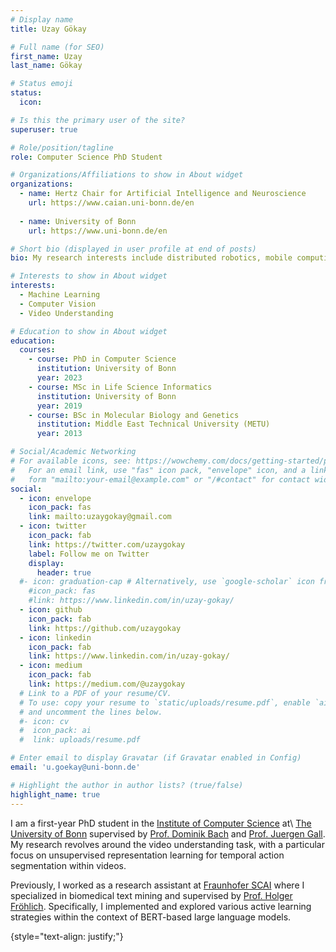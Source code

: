 ```yaml
---
# Display name
title: Uzay Gökay

# Full name (for SEO)
first_name: Uzay
last_name: Gökay

# Status emoji
status:
  icon: 

# Is this the primary user of the site?
superuser: true

# Role/position/tagline
role: Computer Science PhD Student 

# Organizations/Affiliations to show in About widget
organizations:
  - name: Hertz Chair for Artificial Intelligence and Neuroscience
    url: https://www.caian.uni-bonn.de/en
  
  - name: University of Bonn
    url: https://www.uni-bonn.de/en

# Short bio (displayed in user profile at end of posts)
bio: My research interests include distributed robotics, mobile computing and programmable matter.

# Interests to show in About widget
interests:
  - Machine Learning
  - Computer Vision
  - Video Understanding

# Education to show in About widget
education:
  courses:
    - course: PhD in Computer Science
      institution: University of Bonn
      year: 2023
    - course: MSc in Life Science Informatics
      institution: University of Bonn
      year: 2019
    - course: BSc in Molecular Biology and Genetics
      institution: Middle East Technical University (METU)
      year: 2013

# Social/Academic Networking
# For available icons, see: https://wowchemy.com/docs/getting-started/page-builder/#icons
#   For an email link, use "fas" icon pack, "envelope" icon, and a link in the
#   form "mailto:your-email@example.com" or "/#contact" for contact widget.
social:
  - icon: envelope
    icon_pack: fas
    link: mailto:uzaygokay@gmail.com
  - icon: twitter
    icon_pack: fab
    link: https://twitter.com/uzaygokay
    label: Follow me on Twitter
    display:
      header: true
  #- icon: graduation-cap # Alternatively, use `google-scholar` icon from `ai` icon pack
    #icon_pack: fas
    #link: https://www.linkedin.com/in/uzay-gokay/
  - icon: github
    icon_pack: fab
    link: https://github.com/uzaygokay
  - icon: linkedin
    icon_pack: fab
    link: https://www.linkedin.com/in/uzay-gokay/
  - icon: medium
    icon_pack: fab
    link: https://medium.com/@uzaygokay
  # Link to a PDF of your resume/CV.
  # To use: copy your resume to `static/uploads/resume.pdf`, enable `ai` icons in `params.yaml`,
  # and uncomment the lines below.
  #- icon: cv
  #  icon_pack: ai
  #  link: uploads/resume.pdf

# Enter email to display Gravatar (if Gravatar enabled in Config)
email: 'u.goekay@uni-bonn.de'

# Highlight the author in author lists? (true/false)
highlight_name: true
---
```

I am a first-year PhD student in the [Institute of Computer Science](https://www.informatik.uni-bonn.de/en/) at\ 
[The University of Bonn](https://www.uni-bonn.de/en) supervised by [Prof. Dominik Bach](https://www.caian.uni-bonn.de/en/team/pi) and 
[Prof. Juergen Gall](https://pages.iai.uni-bonn.de/gall_juergen/). My research revolves around the video understanding task, with a particular focus on unsupervised representation learning for temporal action segmentation within videos.

Previously, I worked as a research assistant at [Fraunhofer SCAI](https://www.scai.fraunhofer.de/en.html) where I specialized in biomedical text mining and supervised by 
[Prof. Holger Fröhlich](https://www.scai.fraunhofer.de/en/business-research-areas/bioinformatics/fields-of-research/AI-DAS.html). Specifically, I implemented and explored various active learning strategies within the context of BERT-based large language models.

{style="text-align: justify;"}
<!-- {{< icon name="download" pack="fas" >}} Download my {{< staticref "uploads/demo_resume.pdf" "newtab" >}}resumé{{< /staticref >}}. -->
